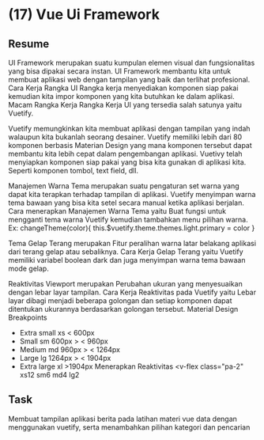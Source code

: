 # (17) Vue Ui Framework

## Resume
UI Framework merupakan suatu kumpulan elemen visual dan fungsionalitas yang bisa dipakai secara instan. UI Framework membantu kita untuk membuat aplikasi web dengan tampilan yang baik dan terlihat profesional.
Cara Kerja Rangka UI Rangka kerja menyediakan komponen siap pakai kemudian kita impor komponen yang kita butuhkan ke dalam aplikasi. Macam Rangka Kerja Rangka Kerja UI yang tersedia salah satunya yaitu Vuetify.

Vuetify memungkinkan kita membuat aplikasi dengan tampilan yang indah walaupun kita bukanlah seorang desainer. Vuetify memiliki lebih dari 80 komponen berbasis Materian Design yang mana komponen tersebut dapat membantu kita lebih cepat dalam pengembangan aplikasi. Vuetivy telah menyiapkan komponen siap pakai yang bisa kita gunakan di aplikasi kita. Seperti komponen tombol, text field, dll.

Manajemen Warna Tema merupakan suatu pengaturan set warna yang dapat kita terapkan terhadap tampilan di aplikasi. Vuetify menyimpan warna tema bawaan yang bisa kita setel secara manual ketika aplikasi berjalan.
Cara menerapkan Manajemen Warna Tema yaitu Buat fungsi untuk mengganti tema warna Vuetify kemudian tambahkan menu pilihan warna. Ex: changeTheme(color){ this.$vuetify.theme.themes.light.primary = color }

Tema Gelap Terang merupakan Fitur peralihan warna latar belakang aplikasi dari terang gelap atau sebaliknya. Cara Kerja Gelap Terang yaitu Vuetify memiliki variabel boolean dark dan juga menyimpan warna tema bawaan mode gelap.

Reaktivitas Viewport merupakan Perubahan ukuran yang menyesuaikan dengan lebar layar tampilan. Cara Kerja Reaktivitas pada Vuetify yaitu Lebar layar dibagi menjadi beberapa golongan dan setiap komponen dapat ditentukan ukurannya berdasarkan golongan tersebut.
Material Design Breakpoints
- Extra small xs < 600px
- Small sm 600px > < 960px
- Medium md 960px > < 1264px
- Large lg 1264px > < 1904px
- Extra large xl >1904px
Menerapkan Reaktivitas <v-flex class="pa-2" xs12 sm6 md4 lg2

## Task
Membuat tampilan aplikasi berita pada latihan materi vue data dengan menggunakan vuetify, serta menambahkan pilihan kategori dan pencarian